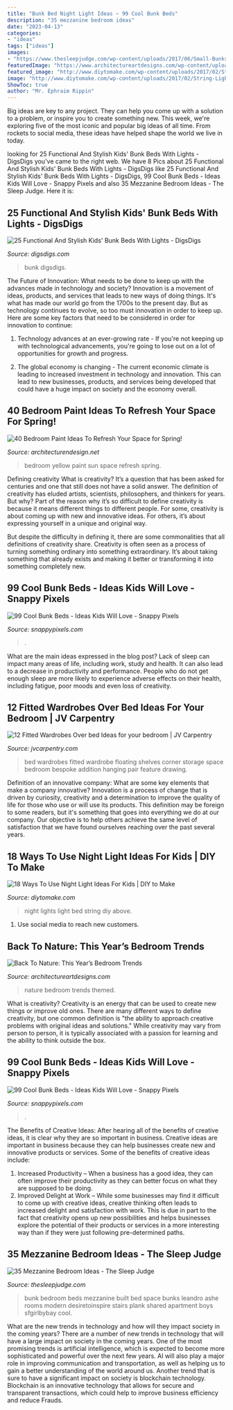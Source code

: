 ```yaml
---
title: "Bunk Bed Night Light Ideas ~ 99 Cool Bunk Beds"
description: "35 mezzanine bedroom ideas"
date: "2023-04-13"
categories:
- "ideas"
tags: ["ideas"]
images:
- "https://www.thesleepjudge.com/wp-content/uploads/2017/06/Small-Bunks.jpg"
featuredImage: "https://www.architectureartdesigns.com/wp-content/uploads/2013/06/Nature-themed-bedroom-decoration-ideas.jpg"
featured_image: "http://www.diytomake.com/wp-content/uploads/2017/02/String-Lights-Above-Bed.jpg"
image: "http://www.diytomake.com/wp-content/uploads/2017/02/String-Lights-Above-Bed.jpg"
ShowToc: true
author: "Mr. Ephraim Rippin"
---
```



Big ideas are key to any project. They can help you come up with a solution to a problem, or inspire you to create something new. This week, we're exploring five of the most iconic and popular big ideas of all time. From rockets to social media, these ideas have helped shape the world we live in today.

	

		
looking for 25 Functional And Stylish Kids&#039; Bunk Beds With Lights - DigsDigs you've came to the right web. We have 8 Pics about 25 Functional And Stylish Kids&#039; Bunk Beds With Lights - DigsDigs like 25 Functional And Stylish Kids&#039; Bunk Beds With Lights - DigsDigs, 99 Cool Bunk Beds - Ideas Kids Will Love - Snappy Pixels and also 35 Mezzanine Bedroom Ideas - The Sleep Judge. Here it is:
		
    
## 25 Functional And Stylish Kids&#039; Bunk Beds With Lights - DigsDigs

<img loading=lazy src="https://www.digsdigs.com/photos/functional-kids-bunk-beds-with-lights-10-554x804.jpg" onerror="this.onerror=null;this.src='https://tse1.mm.bing.net/th?id=OIP.0Gb6XJj0t-7vWTFpYBZ0SQHaKv&amp;pid=15.1';" alt="25 Functional And Stylish Kids&#039; Bunk Beds With Lights - DigsDigs">

_Source: digsdigs.com_

>bunk digsdigs. 

	

The Future of Innovation: What needs to be done to keep up with the advances made in technology and society?
Innovation is a movement of ideas, products, and services that leads to new ways of doing things. It's what has made our world go from the 1700s to the present day. But as technology continues to evolve, so too must innovation in order to keep up. Here are some key factors that need to be considered in order for innovation to continue:
1. Technology advances at an ever-growing rate - If you're not keeping up with technological advancements, you're going to lose out on a lot of opportunities for growth and progress.

2. The global economy is changing - The current economic climate is leading to increased investment in technology and innovation. This can lead to new businesses, products, and services being developed that could have a huge impact on society and the economy overall.


    
## 40 Bedroom Paint Ideas To Refresh Your Space For Spring!

<img loading=lazy src="http://cdn.architecturendesign.net/wp-content/uploads/2016/05/AD-Yellow-Sun-Bedroom-Color-15.jpg" onerror="this.onerror=null;this.src='https://tse4.mm.bing.net/th?id=OIP.OTdQmqIo7FvipozcL4ncRQHaLH&amp;pid=15.1';" alt="40 Bedroom Paint Ideas To Refresh Your Space for Spring!">

_Source: architecturendesign.net_

>bedroom yellow paint sun space refresh spring. 

	

Defining creativity
What is creativity? It’s a question that has been asked for centuries and one that still does not have a solid answer. The definition of creativity has eluded artists, scientists, philosophers, and thinkers for years. But why?
Part of the reason why it’s so difficult to define creativity is because it means different things to different people. For some, creativity is about coming up with new and innovative ideas. For others, it’s about expressing yourself in a unique and original way.

But despite the difficulty in defining it, there are some commonalities that all definitions of creativity share. Creativity is often seen as a process of turning something ordinary into something extraordinary. It’s about taking something that already exists and making it better or transforming it into something completely new.

    
## 99 Cool Bunk Beds - Ideas Kids Will Love - Snappy Pixels

<img loading=lazy src="https://snappypixels.com/wp-content/uploads/2014/02/cool-bunk-bed-ideas-67.jpg" onerror="this.onerror=null;this.src='https://tse3.mm.bing.net/th?id=OIP.v400vRAlJaR43yzaqZ8OLwHaJ4&amp;pid=15.1';" alt="99 Cool Bunk Beds - Ideas Kids Will Love - Snappy Pixels">

_Source: snappypixels.com_

>. 

	

What are the main ideas expressed in the blog post?
Lack of sleep can impact many areas of life, including work, study and health. It can also lead to a decrease in productivity and performance. People who do not get enough sleep are more likely to experience adverse effects on their health, including fatigue, poor moods and even loss of creativity.

    
## 12 Fitted Wardrobes Over Bed Ideas For Your Bedroom | JV Carpentry

<img loading=lazy src="https://www.jvcarpentry.com/wp-content/uploads/2020/07/Bespke-wardrobe-by-bed.jpg" onerror="this.onerror=null;this.src='https://tse1.mm.bing.net/th?id=OIP.CAdgn1odLu7X1MWePaXjkAHaKZ&amp;pid=15.1';" alt="12 Fitted Wardrobes Over bed Ideas for your bedroom | JV Carpentry">

_Source: jvcarpentry.com_

>bed wardrobes fitted wardrobe floating shelves corner storage space bedroom bespoke addition hanging pair feature drawing. 

	

Definition of an innovative company: What are some key elements that make a company innovative?
Innovation is a process of change that is driven by curiosity, creativity and a determination to improve the quality of life for those who use or will use its products. This definition may be foreign to some readers, but it's something that goes into everything we do at our company. Our objective is to help others achieve the same level of satisfaction that we have found ourselves reaching over the past several years.

    
## 18 Ways To Use Night Light Ideas For Kids | DIY To Make

<img loading=lazy src="http://www.diytomake.com/wp-content/uploads/2017/02/String-Lights-Above-Bed.jpg" onerror="this.onerror=null;this.src='https://tse2.mm.bing.net/th?id=OIP.cQAzvnewYMHcxNrJ4t37eQHaKK&amp;pid=15.1';" alt="18 Ways To Use Night Light Ideas For Kids | DIY to Make">

_Source: diytomake.com_

>night lights light bed string diy above. 

	

1. Use social media to reach new customers.

    
## Back To Nature: This Year’s Bedroom Trends

<img loading=lazy src="https://www.architectureartdesigns.com/wp-content/uploads/2013/06/Nature-themed-bedroom-decoration-ideas.jpg" onerror="this.onerror=null;this.src='https://tse3.mm.bing.net/th?id=OIP.gxqCx5GUzTuClq0d5xlJogHaFj&amp;pid=15.1';" alt="Back To Nature: This Year’s Bedroom Trends">

_Source: architectureartdesigns.com_

>nature bedroom trends themed. 

	

What is creativity?
Creativity is an energy that can be used to create new things or improve old ones. There are many different ways to define creativity, but one common definition is "the ability to approach creative problems with original ideas and solutions." While creativity may vary from person to person, it is typically associated with a passion for learning and the ability to think outside the box.

    
## 99 Cool Bunk Beds - Ideas Kids Will Love - Snappy Pixels

<img loading=lazy src="https://snappypixels.com/wp-content/uploads/2014/02/cool-bunk-bed-ideas-86.jpg" onerror="this.onerror=null;this.src='https://tse2.mm.bing.net/th?id=OIP.CyD73yLT4b87n9RLh7aZxgHaJ4&amp;pid=15.1';" alt="99 Cool Bunk Beds - Ideas Kids Will Love - Snappy Pixels">

_Source: snappypixels.com_

>. 

	

The Benefits of Creative Ideas: After hearing all of the benefits of creative ideas, it is clear why they are so important in business.
Creative ideas are important in business because they can help businesses create new and innovative products or services. Some of the benefits of creative ideas include: 
1. Increased Productivity – When a business has a good idea, they can often improve their productivity as they can better focus on what they are supposed to be doing. 
2. Improved Delight at Work – While some businesses may find it difficult to come up with creative ideas, creative thinking often leads to increased delight and satisfaction with work. This is due in part to the fact that creativity opens up new possibilities and helps businesses explore the potential of their products or services in a more interesting way than if they were just following pre-determined paths. 

    
## 35 Mezzanine Bedroom Ideas - The Sleep Judge

<img loading=lazy src="https://www.thesleepjudge.com/wp-content/uploads/2017/06/Small-Bunks.jpg" onerror="this.onerror=null;this.src='https://tse4.mm.bing.net/th?id=OIP.JjYm75tjkERnsjDDfPJN9wHaLH&amp;pid=15.1';" alt="35 Mezzanine Bedroom Ideas - The Sleep Judge">

_Source: thesleepjudge.com_

>bunk bedroom beds mezzanine built bed space bunks leandro ashe rooms modern desiretoinspire stairs plank shared apartment boys sfgirlbybay cool. 

	

What are the new trends in technology and how will they impact society in the coming years?
There are a number of new trends in technology that will have a large impact on society in the coming years. One of the most promising trends is artificial intelligence, which is expected to become more sophisticated and powerful over the next few years. AI will also play a major role in improving communication and transportation, as well as helping us to gain a better understanding of the world around us. Another trend that is sure to have a significant impact on society is blockchain technology. Blockchain is an innovative technology that allows for secure and transparent transactions, which could help to improve business efficiency and reduce Frauds.

